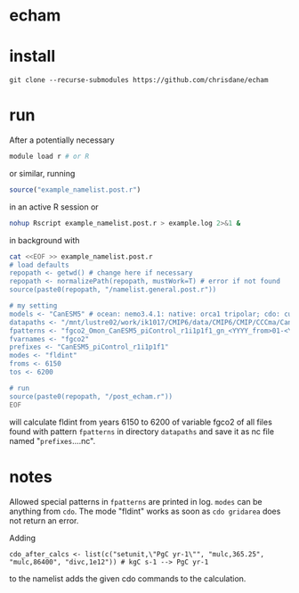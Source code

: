 # echam

# install

```
git clone --recurse-submodules https://github.com/chrisdane/echam
```

# run

After a potentially necessary
```bash
module load r # or R
```
or similar, running 
```R
source("example_namelist.post.r")
```
in an active R session or 
```bash
nohup Rscript example_namelist.post.r > example.log 2>&1 &
```
in background with
```bash
cat <<EOF >> example_namelist.post.r
# load defaults
repopath <- getwd() # change here if necessary
repopath <- normalizePath(repopath, mustWork=T) # error if not found
source(paste0(repopath, "/namelist.general.post.r"))

# my setting
models <- "CanESM5" # ocean: nemo3.4.1: native: orca1 tripolar; cdo: curvilinear; fldint ok
datapaths <- "/mnt/lustre02/work/ik1017/CMIP6/data/CMIP6/CMIP/CCCma/CanESM5/piControl/r1i1p1f1/Omon/fgco2/gn/v20190429"
fpatterns <- "fgco2_Omon_CanESM5_piControl_r1i1p1f1_gn_<YYYY_from>01-<YYYY_to>12.nc"
fvarnames <- "fgco2"
prefixes <- "CanESM5_piControl_r1i1p1f1"
modes <- "fldint"
froms <- 6150
tos <- 6200

# run
source(paste0(repopath, "/post_echam.r"))
EOF
```
will calculate fldint from years 6150 to 6200 of variable fgco2 of all files found with pattern `fpatterns` in directory `datapaths` and save it as nc file named "`prefixes`....nc".

# notes

Allowed special patterns in `fpatterns` are printed in log. `modes` can be anything from `cdo`. The mode "fldint" works as soon as `cdo gridarea` does not return an error.

Adding 
```
cdo_after_calcs <- list(c("setunit,\"PgC yr-1\"", "mulc,365.25", "mulc,86400", "divc,1e12")) # kgC s-1 --> PgC yr-1
```
to the namelist adds the given cdo commands to the calculation.


